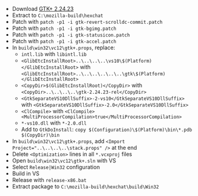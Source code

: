  * Download [GTK+ 2.24.23](http://ftp.gnome.org/pub/gnome/sources/gtk+/2.24/gtk+-2.24.23.tar.xz)
 * Extract to `C:\mozilla-build\hexchat`
 * Patch with `patch -p1 -i gtk-revert-scrolldc-commit.patch`
 * Patch with `patch -p1 -i gtk-bgimg.patch`
 * Patch with `patch -p1 -i gtk-statusicon.patch`
 * Patch with `patch -p1 -i gtk-accel.patch`
 * In `build\win32\vc12\gtk+.props`, replace:
	* `intl.lib` with `libintl.lib`
	* `<GlibEtcInstallRoot>..\..\..\..\vs10\$(Platform)</GlibEtcInstallRoot>` with
`<GlibEtcInstallRoot>..\..\..\..\..\..\gtk\$(Platform)</GlibEtcInstallRoot>`
	* `<CopyDir>$(GlibEtcInstallRoot)</CopyDir>` with
`<CopyDir>..\..\..\..\gtk-2.24.23-rel</CopyDir>`
	* `<GtkSeparateVS10DllSuffix>-2-vs10</GtkSeparateVS10DllSuffix>` with
`<GtkSeparateVS10DllSuffix>-2.0</GtkSeparateVS10DllSuffix>`
	* `<ClCompile>` with
`<ClCompile><MultiProcessorCompilation>true</MultiProcessorCompilation>`
	* `*-vs10.dll` with `*-2.0.dll`
	* Add to `GtkDoInstall`:
`copy $(Configuration)\$(Platform)\bin\*.pdb $(CopyDir)\bin`
 * In `build\win32\vc12\gtk+.props`, add `<Import Project="..\..\..\..\stack.props" />` at the end
 * Delete `<Optimization>` lines in all `*.vcxproj` files
 * Open `build\win32\vc12\gtk+.sln` with VS
 * Select `Release|Win32` configuration
 * Build in VS
 * Release with `release-x86.bat`
 * Extract package to `C:\mozilla-build\hexchat\build\Win32`
